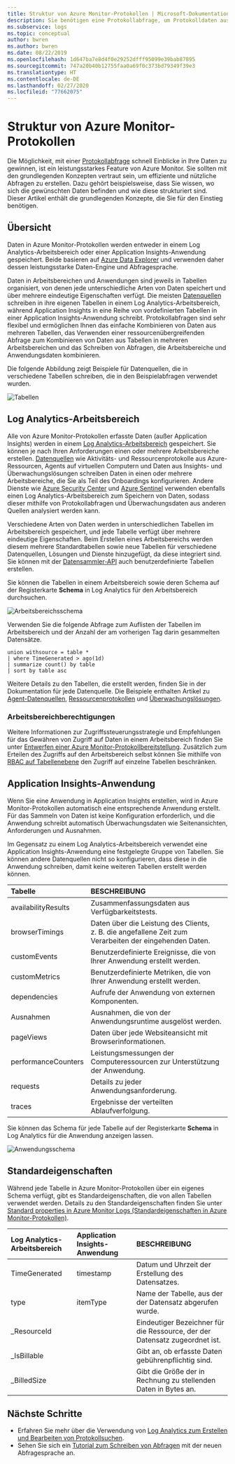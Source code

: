 ```yaml
---
title: Struktur von Azure Monitor-Protokollen | Microsoft-Dokumentation
description: Sie benötigen eine Protokollabfrage, um Protokolldaten aus Azure Monitor abzurufen.  In diesem Artikel wird beschrieben, wie neue Protokollabfragen in Azure Monitor verwendet werden. Er enthält Konzepte, die Ihnen vor dem Erstellen bekannt sein sollten.
ms.subservice: logs
ms.topic: conceptual
author: bwren
ms.author: bwren
ms.date: 08/22/2019
ms.openlocfilehash: 1d647ba7e8d4f0e29252dfff95099e39bab87895
ms.sourcegitcommit: 747a20b40b12755faa0a69f0c373bd79349f39e3
ms.translationtype: HT
ms.contentlocale: de-DE
ms.lasthandoff: 02/27/2020
ms.locfileid: "77662075"
---
```

# <a name="structure-of-azure-monitor-logs"></a>Struktur von Azure Monitor-Protokollen
Die Möglichkeit, mit einer [Protokollabfrage](log-query-overview.md) schnell Einblicke in Ihre Daten zu gewinnen, ist ein leistungsstarkes Feature von Azure Monitor. Sie sollten mit den grundlegenden Konzepten vertraut sein, um effiziente und nützliche Abfragen zu erstellen. Dazu gehört beispielsweise, dass Sie wissen, wo sich die gewünschten Daten befinden und wie diese strukturiert sind. Dieser Artikel enthält die grundlegenden Konzepte, die Sie für den Einstieg benötigen.

## <a name="overview"></a>Übersicht
Daten in Azure Monitor-Protokollen werden entweder in einem Log Analytics-Arbeitsbereich oder einer Application Insights-Anwendung gespeichert. Beide basieren auf [Azure Data Explorer](/azure/data-explorer/) und verwenden daher dessen leistungsstarke Daten-Engine und Abfragesprache.

Daten in Arbeitsbereichen und Anwendungen sind jeweils in Tabellen organisiert, von denen jede unterschiedliche Arten von Daten speichert und über mehrere eindeutige Eigenschaften verfügt. Die meisten [Datenquellen](../platform/data-sources.md) schreiben in ihre eigenen Tabellen in einem Log Analytics-Arbeitsbereich, während Application Insights in eine Reihe von vordefinierten Tabellen in einer Application Insights-Anwendung schreibt. Protokollabfragen sind sehr flexibel und ermöglichen Ihnen das einfache Kombinieren von Daten aus mehreren Tabellen, das Verwenden einer ressourcenübergreifenden Abfrage zum Kombinieren von Daten aus Tabellen in mehreren Arbeitsbereichen und das Schreiben von Abfragen, die Arbeitsbereiche und Anwendungsdaten kombinieren.

Die folgende Abbildung zeigt Beispiele für Datenquellen, die in verschiedene Tabellen schreiben, die in den Beispielabfragen verwendet wurden.

![Tabellen](media/logs-structure/queries-tables.png)

## <a name="log-analytics-workspace"></a>Log Analytics-Arbeitsbereich
Alle von Azure Monitor-Protokollen erfasste Daten (außer Application Insights) werden in einem [Log Analytics-Arbeitsbereich](../platform/manage-access.md) gespeichert. Sie können je nach Ihren Anforderungen einen oder mehrere Arbeitsbereiche erstellen. [Datenquellen](../platform/data-sources.md) wie Aktivitäts- und Ressourcenprotokolle aus Azure-Ressourcen, Agents auf virtuellen Computern und Daten aus Insights- und Überwachungslösungen schreiben Daten in einen oder mehrere Arbeitsbereiche, die Sie als Teil des Onboardings konfigurieren. Andere Dienste wie [Azure Security Center](/azure/security-center/) und [Azure Sentinel](/azure/sentinel/) verwenden ebenfalls einen Log Analytics-Arbeitsbereich zum Speichern von Daten, sodass dieser mithilfe von Protokollabfragen und Überwachungsdaten aus anderen Quellen analysiert werden kann.

Verschiedene Arten von Daten werden in unterschiedlichen Tabellen im Arbeitsbereich gespeichert, und jede Tabelle verfügt über mehrere eindeutige Eigenschaften. Beim Erstellen eines Arbeitsbereichs werden diesem mehrere Standardtabellen sowie neue Tabellen für verschiedene Datenquellen, Lösungen und Dienste hinzugefügt, da diese integriert sind. Sie können mit der [Datensammler-API](../platform/data-collector-api.md) auch benutzerdefinierte Tabellen erstellen.

Sie können die Tabellen in einem Arbeitsbereich sowie deren Schema auf der Registerkarte **Schema** in Log Analytics für den Arbeitsbereich durchsuchen.

![Arbeitsbereichsschema](media/scope/workspace-schema.png)

Verwenden Sie die folgende Abfrage zum Auflisten der Tabellen im Arbeitsbereich und der Anzahl der am vorherigen Tag darin gesammelten Datensätze. 

```Kusto
union withsource = table * 
| where TimeGenerated > ago(1d)
| summarize count() by table
| sort by table asc
```
Weitere Details zu den Tabellen, die erstellt werden, finden Sie in der Dokumentation für jede Datenquelle. Die Beispiele enthalten Artikel zu [ Agent-Datenquellen](../platform/agent-data-sources.md), [Ressourcenprotokollen](../platform/diagnostic-logs-schema.md) und [Überwachungslösungen](../insights/solutions-inventory.md).

### <a name="workspace-permissions"></a>Arbeitsbereichberechtigungen
Weitere Informationen zur Zugriffssteuerungsstrategie und Empfehlungen für das Gewähren von Zugriff auf Daten in einem Arbeitsbereich finden Sie unter [Entwerfen einer Azure Monitor-Protokollbereitstellung](../platform/design-logs-deployment.md). Zusätzlich zum Erteilen des Zugriffs auf den Arbeitsbereich selbst können Sie mithilfe von [RBAC auf Tabellenebene](../platform/manage-access.md#table-level-rbac) den Zugriff auf einzelne Tabellen beschränken.

## <a name="application-insights-application"></a>Application Insights-Anwendung
Wenn Sie eine Anwendung in Application Insights erstellen, wird in Azure Monitor-Protokollen automatisch eine entsprechende Anwendung erstellt. Für das Sammeln von Daten ist keine Konfiguration erforderlich, und die Anwendung schreibt automatisch Überwachungsdaten wie Seitenansichten, Anforderungen und Ausnahmen.

Im Gegensatz zu einem Log Analytics-Arbeitsbereich verwendet eine Application Insights-Anwendung eine festgelegte Gruppe von Tabellen. Sie können andere Datenquellen nicht so konfigurieren, dass diese in die Anwendung schreiben, damit keine weiteren Tabellen erstellt werden können. 

| Tabelle | BESCHREIBUNG | 
|:---|:---|
| availabilityResults | Zusammenfassungsdaten aus Verfügbarkeitstests. |
| browserTimings      | Daten über die Leistung des Clients, z. B. die angefallene Zeit zum Verarbeiten der eingehenden Daten. |
| customEvents        | Benutzerdefinierte Ereignisse, die von Ihrer Anwendung erstellt werden. |
| customMetrics       | Benutzerdefinierte Metriken, die von Ihrer Anwendung erstellt werden. |
| dependencies        | Aufrufe der Anwendung von externen Komponenten. |
| Ausnahmen          | Ausnahmen, die von der Anwendungsruntime ausgelöst werden. |
| pageViews           | Daten über jede Websiteansicht mit Browserinformationen. |
| performanceCounters | Leistungsmessungen der Computeressourcen zur Unterstützung der Anwendung. |
| requests            | Details zu jeder Anwendungsanforderung.  |
| traces              | Ergebnisse der verteilten Ablaufverfolgung. |

Sie können das Schema für jede Tabelle auf der Registerkarte **Schema** in Log Analytics für die Anwendung anzeigen lassen.

![Anwendungsschema](media/scope/application-schema.png)

## <a name="standard-properties"></a>Standardeigenschaften
Während jede Tabelle in Azure Monitor-Protokollen über ein eigenes Schema verfügt, gibt es Standardeigenschaften, die von allen Tabellen verwendet werden. Details zu den Standardeigenschaften finden Sie unter [Standard properties in Azure Monitor Logs (Standardeigenschaften in Azure Monitor-Protokollen)](../platform/log-standard-properties.md).

| Log Analytics-Arbeitsbereich | Application Insights-Anwendung | BESCHREIBUNG |
|:---|:---|:---|
| TimeGenerated | timestamp  | Datum und Uhrzeit der Erstellung des Datensatzes. |
| type          | itemType   | Name der Tabelle, aus der der Datensatz abgerufen wurde. |
| _ResourceId   |            | Eindeutiger Bezeichner für die Ressource, der der Datensatz zugeordnet ist. |
| _IsBillable   |            | Gibt an, ob erfasste Daten gebührenpflichtig sind. |
| _BilledSize   |            | Gibt die Größe der in Rechnung zu stellenden Daten in Bytes an. |

## <a name="next-steps"></a>Nächste Schritte
- Erfahren Sie mehr über die Verwendung von [Log Analytics zum Erstellen und Bearbeiten von Protokollsuchen](../log-query/portals.md).
- Sehen Sie sich ein [Tutorial zum Schreiben von Abfragen](../log-query/get-started-queries.md) mit der neuen Abfragesprache an.
